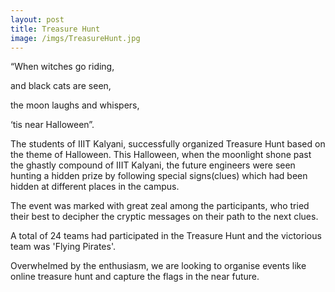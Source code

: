 ```yaml
---
layout: post
title: Treasure Hunt
image: /imgs/TreasureHunt.jpg
---
```


“When witches go riding,

and black cats are seen,

the moon laughs and whispers,

‘tis near Halloween”.

The students of IIIT Kalyani, successfully organized Treasure Hunt based on the theme of Halloween. This Halloween, when the moonlight shone past the ghastly compound of IIIT Kalyani, the future engineers were seen hunting a hidden prize by following special signs(clues) which had been hidden at different places in the campus.

The event was marked with great zeal among the participants, who tried their best to decipher the cryptic messages on their path to the next clues.

A total of 24 teams had participated in the Treasure Hunt and the victorious team was 'Flying Pirates'.

Overwhelmed by the enthusiasm, we are looking to organise events like online treasure hunt and capture the flags in the near future.

